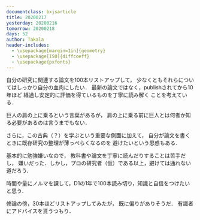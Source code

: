 ```yaml
---
documentclass: bxjsarticle
title: 20200217
yesterday: 20200216
tomorrow: 20200218
days: 52
author: Takala
header-includes:
  - \usepackage[margin=1in]{geometry}
  - \usepackage[ISO]{diffcoeff}
  - \usepackage{pxfonts}
---
```



自分の研究に関連する論文を100本リストアップして，
少なくともそれらについてはしっかり自分の血肉にしたい．
最新の論文ではなく，publishされてから10年ほど
経過し安定的に評価を得ているものを丁寧に読み解く
ことを考えている．

巨人の肩の上に乗るという言葉があるが，
肩の上に乗る前に巨人とは何者か知る必要があるのは言うまでもない．


さらに，この古典（？）を学ぶという重要な側面に加えて，
自分が論文を書くときに既存研究の整理が薄っぺらくなるのを
避けたいという思惑もある．


基本的に勉強嫌いなので，
教科書や論文を丁寧に読んだりすることは苦手だし，
嫌いだった．しかし，プロの研究者（仮）である以上，避けては通れない道だろう．


時間や量にノルマを課して，D1の1年で100本読み切り，知識と自信をつけたいと思う．



修論の傍，30本ほどリストアップしてみたが，
既に偏りがありそうだ．
有識者にアドバイスを貰うつもり．

